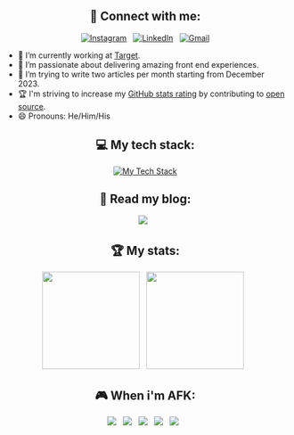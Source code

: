 <!--
**clewott/clewott** is a ✨ _special_ ✨ repository because its `README.md` (this file) appears on your GitHub profile.

Here are some ideas to get you started:

- 🔭 I’m currently working on ...
- 🌱 I’m currently learning ...
- 👯 I’m looking to collaborate on ...
- 🤔 I’m looking for help with ...
- 💬 Ask me about ...
- 📫 How to reach me: ...
- 😄 Pronouns: ...  
- ⚡ Fun fact: ...
-->

<div align="center">

## 📱 Connect with me:

[![Instagram](https://skillicons.dev/icons?i=instagram  )](https://www.instagram.com/clewott) &nbsp;
[![LinkedIn](https://skillicons.dev/icons?i=linkedin)](https://www.linkedin.com/in/clewott/) &nbsp;
[![Gmail](https://skillicons.dev/icons?i=gmail)](mailto:Chris.LewellynOtten@gmail.com?subject=Hello%20Chris,%20From%20Github)

</div>

- 🔭 I’m currently working at [Target](https://www.linkedin.com/company/target/). 
- 🌱 I’m passionate about delivering amazing front end experiences.
- 📝 I’m trying to write two articles per month starting from December 2023.
- 🏆 I'm striving to increase my [GitHub stats rating](#🏆-my-stats) by contributing to [open source](https://opensource.com/resources/what-open-source).
- 😄 Pronouns: He/Him/His

<div align="center">

## 💻 My tech stack:

[![My Tech Stack](https://skillicons.dev/icons?i=react,next,js,ts,html,css)](https://skillicons.dev)

## 📖 Read my blog:

<p>
    <a target="_blank"href="https://clewott.hashnode.dev/"><img src="https://img.shields.io/badge/Hashnode-2962FF?style=for-the-badge&logo=hashnode&logoColor=white" /></a>&nbsp;&nbsp;
</p>

## 🏆 My stats:

<p>
    <img height=175 src="https://github-readme-stats.vercel.app/api?username=clewott28&show_icons=true&count_private=true&theme=dark" />&nbsp;&nbsp;
    <img height=175 src="https://github-readme-stats.vercel.app/api/top-langs/?username=clewott&layout=compact&theme=dark" />&nbsp;&nbsp;
</p>  

## 🎮 When i'm AFK:

<p>
    <img src="https://img.shields.io/badge/Playstation%205-003791?style=for-the-badge&logo=playstation-5&logoColor=white" />&nbsp;&nbsp;
    <img src="https://img.shields.io/badge/Switch-E60012?style=for-the-badge&logo=nintendo-switch&logoColor=white" />&nbsp;&nbsp;
    <img src="https://img.shields.io/badge/Netflix-E50914?style=for-the-badge&logo=netflix&logoColor=white" />&nbsp;&nbsp;
    <img src="https://img.shields.io/badge/Hulu-1CE783?style=for-the-badge&logo=hulu&logoColor=white" />&nbsp;&nbsp;
    <img src="https://img.shields.io/badge/Spotify-1ED760?&style=for-the-badge&logo=spotify&logoColor=white" />&nbsp;&nbsp;
</p>
</div>